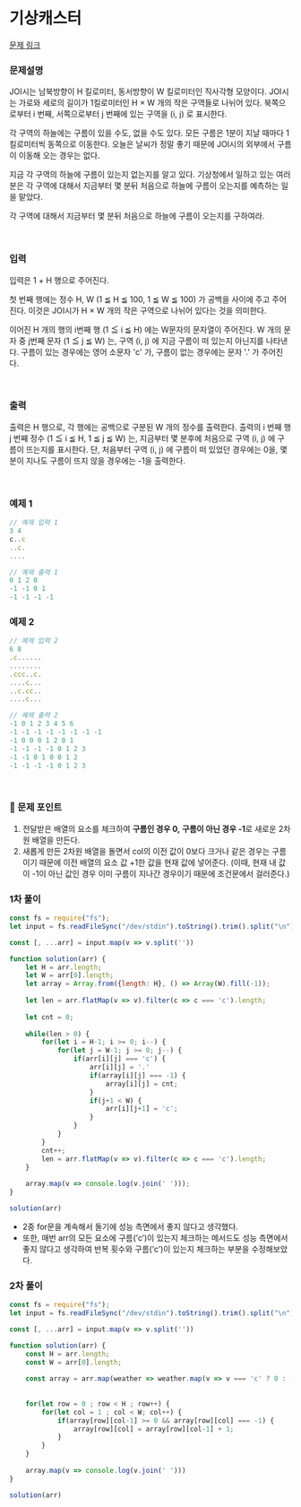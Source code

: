 # **기상캐스터**

[문제 링크](https://www.acmicpc.net/problem/10709)

### 문제설명

JOI시는 남북방향이 H 킬로미터, 동서방향이 W 킬로미터인 직사각형 모양이다. JOI시는 가로와 세로의 길이가 1킬로미터인 H × W 개의 작은 구역들로 나뉘어 있다. 북쪽으로부터 i 번째, 서쪽으로부터 j 번째에 있는 구역을 (i, j) 로 표시한다.

각 구역의 하늘에는 구름이 있을 수도, 없을 수도 있다. 모든 구름은 1분이 지날 때마다 1킬로미터씩 동쪽으로 이동한다. 오늘은 날씨가 정말 좋기 때문에 JOI시의 외부에서 구름이 이동해 오는 경우는 없다.

지금 각 구역의 하늘에 구름이 있는지 없는지를 알고 있다. 기상청에서 일하고 있는 여러분은 각 구역에 대해서 지금부터 몇 분뒤 처음으로 하늘에 구름이 오는지를 예측하는 일을 맡았다.

각 구역에 대해서 지금부터 몇 분뒤 처음으로 하늘에 구름이 오는지를 구하여라.

<br/>

### 입력

입력은 1 + H 행으로 주어진다.

첫 번째 행에는 정수 H, W (1 ≦ H ≦ 100, 1 ≦ W ≦ 100) 가 공백을 사이에 주고 주어진다. 이것은 JOI시가 H × W 개의 작은 구역으로 나뉘어 있다는 것을 의미한다.

이어진 H 개의 행의 i번째 행 (1 ≦ i ≦ H) 에는 W문자의 문자열이 주어진다. W 개의 문자 중 j번째 문자 (1 ≦ j ≦ W) 는, 구역 (i, j) 에 지금 구름이 떠 있는지 아닌지를 나타낸다. 구름이 있는 경우에는 영어 소문자 'c' 가, 구름이 없는 경우에는 문자 '.' 가 주어진다.

<br/>

### 출력

출력은 H 행으로, 각 행에는 공백으로 구분된 W 개의 정수를 출력한다. 출력의 i 번째 행 j 번째 정수 (1 ≦ i ≦ H, 1 ≦ j ≦ W) 는, 지금부터 몇 분후에 처음으로 구역 (i, j) 에 구름이 뜨는지를 표시한다. 단, 처음부터 구역 (i, j) 에 구름이 떠 있었던 경우에는 0을, 몇 분이 지나도 구름이 뜨지 않을 경우에는 -1을 출력한다.

<br/>

### 예제 1

```jsx
// 예제 입력 1
3 4
c..c
..c.
....

// 예제 출력 1
0 1 2 0
-1 -1 0 1
-1 -1 -1 -1
```

### 예제 2

```jsx
// 예제 입력 2
6 8
.c......
........
.ccc..c.
....c...
..c.cc..
....c...

// 예제 출력 2
-1 0 1 2 3 4 5 6
-1 -1 -1 -1 -1 -1 -1 -1
-1 0 0 0 1 2 0 1
-1 -1 -1 -1 0 1 2 3
-1 -1 0 1 0 0 1 2
-1 -1 -1 -1 0 1 2 3
```

<br/>

### 📕 문제 포인트

1. 전달받은 배열의 요소를 체크하여 **구름인 경우 0,** **구름이 아닌 경우 -1**로 새로운 2차원 배열을 만든다.
2. 새롭게 만든 2차원 배열을 돌면서 col의 이전 값이 0보다 크거나 같은 경우는 구름이기 때문에 이전 배열의 요소 값 +1한 값을 현재 값에 넣어준다. (이때, 현재 내 값이 -1이 아닌 값인 경우 이미 구름이 지나간 경우이기 때문에 조건문에서 걸러준다.)

### 1차 풀이
```javascript
const fs = require("fs");
let input = fs.readFileSync("/dev/stdin").toString().trim().split("\n");

const [, ...arr] = input.map(v => v.split(''))

function solution(arr) {
    let H = arr.length;
    let W = arr[0].length;
    let array = Array.from({length: H}, () => Array(W).fill(-1));
    
    let len = arr.flatMap(v => v).filter(c => c === 'c').length;
    
    let cnt = 0;
    
    while(len > 0) {
        for(let i = H-1; i >= 0; i--) {
            for(let j = W-1; j >= 0; j--) {
                if(arr[i][j] === 'c') {
                    arr[i][j] = '.'
                    if(array[i][j] === -1) {
                        array[i][j] = cnt;
                    }
                    if(j+1 < W) {
                        arr[i][j+1] = 'c';
                    }
                }
            }
        }
        cnt++;
        len = arr.flatMap(v => v).filter(c => c === 'c').length;
    }
    
    array.map(v => console.log(v.join(' ')));
}

solution(arr)
```
- 2중 for문을 계속해서 돌기에 성능 측면에서 좋지 않다고 생각했다.
- 또한, 매번 arr의 모든 요소에 구름(’c’)이 있는지 체크하는 메서드도 성능 측면에서 좋지 않다고 생각하여 반복 횟수와 구름(’c’)이 있는지 체크하는 부분을 수정해보았다.

### 2차 풀이
```javascript
const fs = require("fs");
let input = fs.readFileSync("/dev/stdin").toString().trim().split("\n");

const [, ...arr] = input.map(v => v.split(''))

function solution(arr) {
    const H = arr.length;
    const W = arr[0].length;
    
    const array = arr.map(weather => weather.map(v => v === 'c' ? 0 : -1))
    
    
    for(let row = 0 ; row < H ; row++) {
        for(let col = 1 ; col < W; col++) {
            if(array[row][col-1] >= 0 && array[row][col] === -1) {
                array[row][col] = array[row][col-1] + 1;
            }
        }
    }
    
    array.map(v => console.log(v.join(' ')))
}

solution(arr)
```